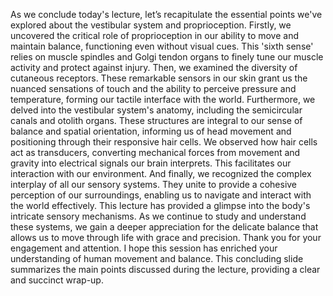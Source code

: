 As we conclude today's lecture, let’s recapitulate the essential points we've explored about the vestibular system and proprioception.
Firstly, we uncovered the critical role of proprioception in our ability to move and maintain balance, functioning even without visual cues. This 'sixth sense' relies on muscle spindles and Golgi tendon organs to finely tune our muscle activity and protect against injury.
Then, we examined the diversity of cutaneous receptors. These remarkable sensors in our skin grant us the nuanced sensations of touch and the ability to perceive pressure and temperature, forming our tactile interface with the world.
Furthermore, we delved into the vestibular system's anatomy, including the semicircular canals and otolith organs. These structures are integral to our sense of balance and spatial orientation, informing us of head movement and positioning through their responsive hair cells.
We observed how hair cells act as transducers, converting mechanical forces from movement and gravity into electrical signals our brain interprets. This facilitates our interaction with our environment.
And finally, we recognized the complex interplay of all our sensory systems. They unite to provide a cohesive perception of our surroundings, enabling us to navigate and interact with the world effectively.
This lecture has provided a glimpse into the body's intricate sensory mechanisms. As we continue to study and understand these systems, we gain a deeper appreciation for the delicate balance that allows us to move through life with grace and precision. Thank you for your engagement and attention. I hope this session has enriched your understanding of human movement and balance. 
This concluding slide summarizes the main points discussed during the lecture, providing a clear and succinct wrap-up.